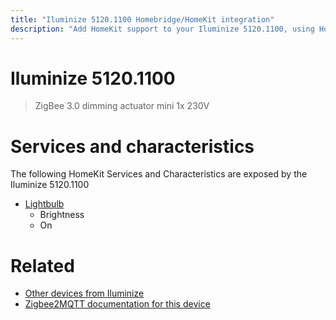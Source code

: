 ```yaml
---
title: "Iluminize 5120.1100 Homebridge/HomeKit integration"
description: "Add HomeKit support to your Iluminize 5120.1100, using Homebridge, Zigbee2MQTT and homebridge-z2m."
---
```

<!---
This file has been GENERATED using src/docgen/docgen.ts
DO NOT EDIT THIS FILE MANUALLY!
-->
# Iluminize 5120.1100
> ZigBee 3.0 dimming actuator mini 1x 230V


# Services and characteristics
The following HomeKit Services and Characteristics are exposed by
the Iluminize 5120.1100

* [Lightbulb](../../light.md)
  * Brightness
  * On


# Related
* [Other devices from Iluminize](../index.md#iluminize)
* [Zigbee2MQTT documentation for this device](https://www.zigbee2mqtt.io/devices/5120.1100.html)